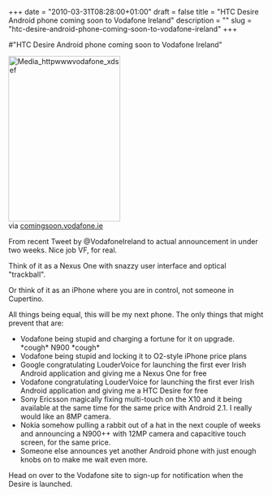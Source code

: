 +++
date = "2010-03-31T08:28:00+01:00"
draft = false
title = "HTC Desire Android phone coming soon to Vodafone Ireland"
description = ""
slug = "htc-desire-android-phone-coming-soon-to-vodafone-ireland"
+++

#"HTC Desire Android phone coming soon to Vodafone Ireland"


 <div class="posterous_bookmarklet_entry"><div class='p_embed p_image_embed'>
<img alt="Media_httpwwwvodafone_xdsef" height="326" src="http://getfile0.posterous.com/getfile/files.posterous.com/conoroneill/xoqpnFvhDxeklFaFoDCChIoaGnunsIkkcJHBxzIGyADnlIpvphIHdlFdnFEr/media_httpwwwvodafone_xdsef.jpg.scaled500.jpg" width="220" />
</div>

<div class="posterous_quote_citation">via <a href="http://comingsoon.vodafone.ie/register/htcdesire">comingsoon.vodafone.ie</a></div>
<p>From recent Tweet by @VodafoneIreland to actual announcement in under two weeks. Nice job VF, for real.</p>
<p>Think of it as a Nexus One with snazzy user interface and optical "trackball".</p>
<p>Or think of it as an iPhone where you are in control, not someone in Cupertino.</p>
<p>All things being equal, this will be my next phone. The only things that might prevent that are:</p>
<ul>
<li>Vodafone being stupid and charging a fortune for it on upgrade. *cough* N900 *cough*</li>
<li>Vodafone being stupid and locking it to O2-style iPhone price plans</li>
<li>Google congratulating LouderVoice for launching the first ever Irish Android application and giving me a Nexus One for free</li>
<li>Vodafone congratulating LouderVoice for launching the first ever Irish Android application and giving me a HTC Desire for free</li>
<li>Sony Ericsson magically fixing multi-touch on the X10 and it being available at the same time for the same price with Android 2.1. I really would like an 8MP camera.</li>
<li>Nokia somehow pulling a rabbit out of a hat in the next couple of weeks and announcing a N900++ with 12MP camera and capacitive touch screen, for the same price.</li>
<li>Someone else announces yet another Android phone with just enough knobs on to make me wait even more.</li>
</ul>
<p>Head on over to the Vodafone site to sign-up for notification when the Desire is launched.</p>
</div>
 